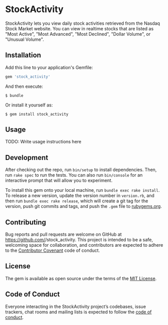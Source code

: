 # StockActivity

StockActivity lets you view daily stock activities retrieved from the Nasdaq Stock Market website.
You can view in realtime stocks that are listed as "Most Active", "Most Advanced", "Most Declined", "Dollar Volume", or "Unusual Volume".

## Installation

Add this line to your application's Gemfile:

```ruby
gem 'stock_activity'
```

And then execute:

    $ bundle

Or install it yourself as:

    $ gem install stock_activity

## Usage

TODO: Write usage instructions here

## Development

After checking out the repo, run `bin/setup` to install dependencies. Then, run `rake spec` to run the tests. You can also run `bin/console` for an interactive prompt that will allow you to experiment.

To install this gem onto your local machine, run `bundle exec rake install`. To release a new version, update the version number in `version.rb`, and then run `bundle exec rake release`, which will create a git tag for the version, push git commits and tags, and push the `.gem` file to [rubygems.org](https://rubygems.org).

## Contributing

Bug reports and pull requests are welcome on GitHub at https://github.com/<ingridwong0715>/stock_activity. This project is intended to be a safe, welcoming space for collaboration, and contributors are expected to adhere to the [Contributor Covenant](http://contributor-covenant.org) code of conduct.

## License

The gem is available as open source under the terms of the [MIT License](https://opensource.org/licenses/MIT).

## Code of Conduct

Everyone interacting in the StockActivity project’s codebases, issue trackers, chat rooms and mailing lists is expected to follow the [code of conduct](https://github.com/<ingridwong0715>/stock_activity/blob/master/CODE_OF_CONDUCT.md).
